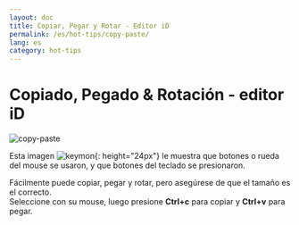 ```yaml
---
layout: doc
title: Copiar, Pegar y Rotar - Editor iD
permalink: /es/hot-tips/copy-paste/
lang: es
category: hot-tips
---
```


Copiado, Pegado & Rotación - editor iD
============

![copy-paste][]

Esta imagen ![keymon]{: height="24px"} le muestra que botones o rueda del mouse se usaron, y que botones del teclado se presionaron.  

Fácilmente puede copiar, pegar y rotar, pero asegúrese de que el tamaño es el correcto.   
Seleccione con su mouse, luego presione **Ctrl+c** para copiar y **Ctrl+v** para pegar.  

[copy-paste]:/images/hot-tips/copy-paste.gif
[keymon]:/images/hot-tips/keymon.png
